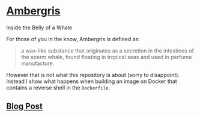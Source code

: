 # [Ambergris](https://lanrat.com/ambergris/)

Inside the Belly of a Whale


For those of you in the know, Ambergris is defined as:

> a wax-like substance that originates as a secretion in the intestines
of the sperm whale, found floating in tropical seas and used in
perfume manufacture.


However that is not what this repository is about (sorry to disappoint). Instead I show what happens when building an image on Docker that contains a reverse shell in the `Dockerfile`.


## [Blog Post](https://lanrat.com/ambergris/)